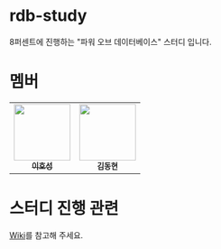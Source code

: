 # rdb-study

8퍼센트에 진행하는 "파워 오브 데이터베이스" 스터디 입니다. 

# 멤버 

<table>
  <tr>
    <td align="center">
      <a href="https://blog.novice.io/">
        <img src="https://avatars2.githubusercontent.com/u/2469766?v=4" width="100px;" alt=""/><br /><sub><b>이호성</b></sub>
      </a>
    </td>
    <td align="center">
      <img src="https://avatars.githubusercontent.com/u/52901188?v=4" width="100px;" alt=""/><br /><sub><b>김동현</b></sub>
    </td>
  </tr>
</table>

# 스터디 진행 관련 

[Wiki](../../wiki)를 참고해 주세요. 
